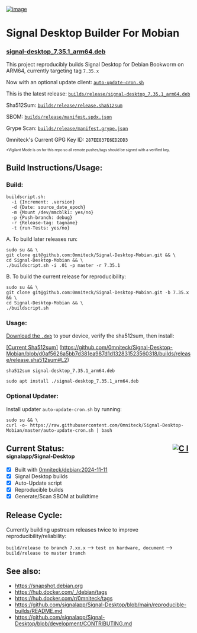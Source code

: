 [![image](https://github.com/user-attachments/assets/202613c2-97b8-4b54-b72c-6f8e110f0ff4)](https://signal.org)

# Signal Desktop Builder For Mobian
### [signal-desktop_7.35.1_arm64.deb](https://github.com/0mniteck/Signal-Desktop-Mobian/blob/7.35.x/builds/release/signal-desktop_7.35.1_arm64.deb)

This project reproducibly builds Signal Desktop for Debian Bookworm on ARM64, currently targeting tag `7.35.x`

Now with an optional update client: [`auto-update-cron.sh`](https://github.com/0mniteck/Signal-Desktop-Mobian/blob/master/auto-update-cron.sh)

This is the latest release: [`builds/release/signal-desktop_7.35.1_arm64.deb`](https://github.com/0mniteck/Signal-Desktop-Mobian/blob/7.35.x/builds/release/signal-desktop_7.35.1_arm64.deb)

Sha512Sum: [`builds/release/release.sha512sum`](https://github.com/0mniteck/Signal-Desktop-Mobian/blob/7.35.x/builds/release/release.sha512sum)

SBOM: [`builds/release/manifest.spdx.json`](https://github.com/0mniteck/Signal-Desktop-Mobian/blob/7.35.x/builds/release/manifest.spdx.json)

Grype Scan: [`builds/release/manifest.grype.json`](https://github.com/0mniteck/Signal-Desktop-Mobian/blob/7.35.x/builds/release/manifest.grype.json)

0mniteck's Current GPG Key ID: `287EE837E6ED2DD3`

<sup><sup>*Vigilant Mode is on for this repo so all remote pushes/tags should be signed with a verified key.</sup></sup>

## Build Instructions/Usage:

### Build:

```
buildscript.sh:
  -i {Increment: .version}
  -d {Date: source_date_epoch}
  -m {Mount /dev/mmcblk1: yes/no}
  -p {Push-branch: debug}
  -r {Release-tag: tagname}
  -t {run-Tests: yes/no}
```
A. To build later releases run:

```
sudo su && \
git clone git@github.com:0mniteck/Signal-Desktop-Mobian.git && \
cd Signal-Desktop-Mobian && \
./buildscript.sh -i .01 -p master -r 7.35.1
```

B. To build the current release for reproducibility:

```
sudo su && \
git clone git@github.com:0mniteck/Signal-Desktop-Mobian.git -b 7.35.x && \
cd Signal-Desktop-Mobian && \
./buildscript.sh
```

### Usage:

[Download the `.deb`](https://github.com/0mniteck/Signal-Desktop-Mobian/raw/7.35.x/builds/release/signal-desktop_7.35.1_arm64.deb) to your device, verify the sha512sum, then install:

[[Current Sha512sum]](https://github.com/0mniteck/Signal-Desktop-Mobian/blob/7.35.x/builds/release/release.sha512sum#L2)
(https://github.com/0mniteck/Signal-Desktop-Mobian/blob/d0af5626a5bb7d381ea987d1d132831523560318/builds/release/release.sha512sum#L2)

```sha512sum signal-desktop_7.35.1_arm64.deb```

```sudo apt install ./signal-desktop_7.35.1_arm64.deb```

### Optional Updater:

Install updater `auto-update-cron.sh` by running:

```
sudo su && \
curl -o- https://raw.githubusercontent.com/0mniteck/Signal-Desktop-Mobian/master/auto-update-cron.sh | bash
```

## Current Status:‎‎‏‏‎‎ ‎ ‎ ‎ ‎ ‎ ‎ ‎ ‎ ‎ ‎ ‎ ‎ ‎ ‎ ‎ ‎ ‎ ‎ ‎ ‎ ‎ ‎ ‎ ‎ ‎ ‎ ‎ ‎ ‎ ‎ ‎ ‎ ‎ ‎ ‎ ‎ ‎ ‎ ‎ ‎ ‎ ‎ ‎ ‎ ‎ ‎ ‎ ‎ ‎ ‎ ‎ ‎ ‎ ‎ ‎ ‎ ‎ ‎ ‎[![C I](https://github.com/signalapp/Signal-Desktop/actions/workflows/ci.yml/badge.svg)](https://github.com/signalapp/Signal-Desktop/actions/workflows/ci.yml)<sub><sup> signalapp/Signal-Desktop</sup></sub>

* [x] Built with [0mniteck/debian:2024-11-11](https://hub.docker.com/r/0mniteck/tags)
* [x] Signal Desktop builds
* [x] Auto-Update script
* [x] Reproducible builds
* [x] Generate/Scan SBOM at buildtime

## Release Cycle:

Currently building upstream releases twice to improve reproducibility/reliability:

`build/release to branch 7.xx.x` --> `test on hardware, document` --> `build/release to master branch`

## See also:

* https://snapshot.debian.org
* https://hub.docker.com/_/debian/tags
* https://hub.docker.com/r/0mniteck/tags
* https://github.com/signalapp/Signal-Desktop/blob/main/reproducible-builds/README.md
* https://github.com/signalapp/Signal-Desktop/blob/development/CONTRIBUTING.md
